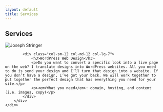 ```yaml
---
layout: default
title: Services
---
```

<section id="services">
    <div class="container">
        <h2 class="text-center">Services</h2>
        <div class="row">
            <div class="col-sm-12 col-md-12 col-lg-5">
                <img src="/assets/img/joe-wordpress.png" alt="Joseph Stringer" class="img-fluid">
            </div>

            <div class="col-sm-12 col-md-12 col-lg-7">
                <h3>WordPress Web Design</h3>
                <p>Do you want to convert a specific look into a live page on the web? I translate designs into WordPress websites. All you need to do is send your design and I’ll turn that design into a website. If you don’t have a design, I’ve got your back. We will work together to put together the perfect design that has everything you need for your site.</p>
                <p><em>What you need</em>: domain, hosting, and content (i.e. images, copy)</p>
            </div>
        </div>
    </div>
</section>